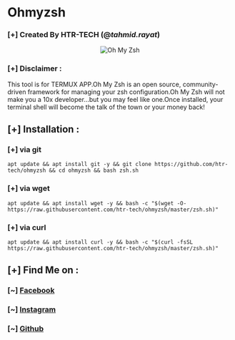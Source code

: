 # Ohmyzsh
### [+] Created By HTR-TECH (@***tahmid.rayat***)

<p align="center">
  <img src="https://s3.amazonaws.com/ohmyzsh/oh-my-zsh-logo.png" alt="Oh My Zsh">
</p>

### [+] Disclaimer :
This tool is for TERMUX APP.Oh My Zsh is an open source, community-driven framework for managing your zsh configuration.Oh My Zsh will not make you a 10x developer...but you may feel like one.Once installed, your terminal shell will become the talk of the town or your money back!

## [+] Installation :

### [+] via git
```
apt update && apt install git -y && git clone https://github.com/htr-tech/ohmyzsh && cd ohmyzsh && bash zsh.sh
```
### [+] via wget
```
apt update && apt install wget -y && bash -c "$(wget -O- https://raw.githubusercontent.com/htr-tech/ohmyzsh/master/zsh.sh)"
```
### [+] via curl
```
apt update && apt install curl -y && bash -c "$(curl -fsSL https://raw.githubusercontent.com/htr-tech/ohmyzsh/master/zsh.sh)"
```

## [+] Find Me on :
### [~] [Facebook](https://facebook.com/tahmid.rayat.official/)
### [~] [Instagram](https://instagram.com/tahmid.rayat/)
### [~] [Github](https://github.com/htr-tech/)
